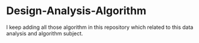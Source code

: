 # Design-Analysis-Algorithm
I keep adding all those algorithm in this repository which related to this data analysis and algorithm subject.  
